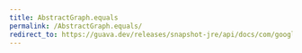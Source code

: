 ```yaml
---
title: AbstractGraph.equals
permalink: /AbstractGraph.equals/
redirect_to: https://guava.dev/releases/snapshot-jre/api/docs/com/google/common/graph/AbstractGraph.html#equals-java.lang.Object-
---
```


